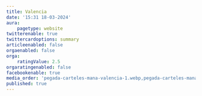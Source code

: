 ```yaml
---
title: Valencia
date: '15:31 18-03-2024'
aura:
    pagetype: website
twitterenable: true
twittercardoptions: summary
articleenabled: false
orgaenabled: false
orga:
    ratingValue: 2.5
orgaratingenabled: false
facebookenable: true
media_order: 'pegada-carteles-mana-valencia-1.webp,pegada-carteles-mana-valencia-2.webp,pegada-carteles-mana-valencia-3.webp,pegada-carteles-mana-valencia-4.webp,pegada-carteles-mana-valencia-5.webp,pegada-carteles-mana-valencia-6.webp,pegada-carteles-mana-valencia-7.webp,pegada-carteles-mana-valencia-8.webp,pegada-carteles-mana-valencia-9.webp,pegada-carteles-mana-valencia-10.webp,pegada-carteles-mana-valencia-11.webp,pegada-carteles-mana-valencia-12.webp,pegada-carteles-mana-valencia-13.webp,pegada-carteles-mana-valencia-14.webp,pegada-carteles-mana-valencia-15.webp,pegada-carteles-mana-valencia-16.webp,pegada-carteles-mana-valencia-17.webp,pegada-carteles-mana-valencia-18.webp,pegada-carteles-mana-valencia-19.webp,pegada-carteles-mana-valencia-20.webp,pegada-carteles-mana-valencia-21.webp,pegada-carteles-mana-valencia-22.webp,pegada-carteles-mana-valencia-23.webp,pegada-carteles-mana-valencia-24.webp,pegada-carteles-mana-valencia-25.webp,pegada-carteles-mana-valencia-26.webp,pegada-carteles-mana-valencia-27.webp,pegada-carteles-mana-valencia-28.webp,pegada-carteles-mana-valencia-29.webp,pegada-carteles-mana-valencia-30.webp,pegada-carteles-mana-valencia-31.webp,pegada-carteles-mana-valencia-32.webp,pegada-carteles-mana-valencia-33.webp,pegada-carteles-mana-valencia-34.webp,pegada-carteles-mana-valencia-35.webp,pegada-carteles-mana-valencia-36.webp,pegada-carteles-mana-valencia-37.webp,pegada-carteles-mana-valencia-38.webp,pegada-carteles-mana-valencia-39.webp,pegada-carteles-mana-valencia-40.webp,pegada-carteles-mana-valencia-41.webp,pegada-carteles-mana-valencia-42.webp,pegada-carteles-mana-valencia-43.webp'
published: true
---
```


